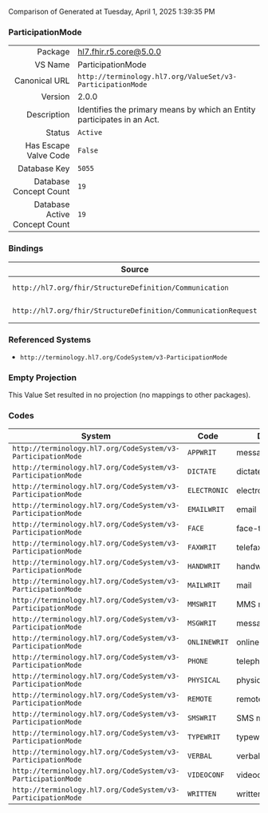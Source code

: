 Comparison of 
Generated at Tuesday, April 1, 2025 1:39:35 PM

### ParticipationMode

|      |     |
| ---: | --- |
| Package | hl7.fhir.r5.core@5.0.0 |
| VS Name | ParticipationMode |
| Canonical URL | `http://terminology.hl7.org/ValueSet/v3-ParticipationMode` |
| Version | 2.0.0 |
| Description | Identifies the primary means by which an Entity participates in an Act. |
| Status | `Active` |
| Has Escape Valve Code | `False` |
| Database Key | `5055` |
| Database Concept Count | `19` |
| Database Active Concept Count | `19` |
### Bindings

| Source | Element | Binding | Strength | Element Short |
| ------ | ------- | ------- | -------- | ------------- |
| `http://hl7.org/fhir/StructureDefinition/Communication` | `Communication.medium` | `http://terminology.hl7.org/ValueSet/v3-ParticipationMode` | `Example` | A channel of communication |
| `http://hl7.org/fhir/StructureDefinition/CommunicationRequest` | `CommunicationRequest.medium` | `http://terminology.hl7.org/ValueSet/v3-ParticipationMode` | `Example` | A channel of communication |

### Referenced Systems

* `http://terminology.hl7.org/CodeSystem/v3-ParticipationMode`
### Empty Projection

This Value Set resulted in no projection (no mappings to other packages).

### Codes

| System | Code | Display |
| ------ | ---- | ------- |
| `http://terminology.hl7.org/CodeSystem/v3-ParticipationMode` | `APPWRIT` | messaging app |
| `http://terminology.hl7.org/CodeSystem/v3-ParticipationMode` | `DICTATE` | dictated |
| `http://terminology.hl7.org/CodeSystem/v3-ParticipationMode` | `ELECTRONIC` | electronic data |
| `http://terminology.hl7.org/CodeSystem/v3-ParticipationMode` | `EMAILWRIT` | email |
| `http://terminology.hl7.org/CodeSystem/v3-ParticipationMode` | `FACE` | face-to-face |
| `http://terminology.hl7.org/CodeSystem/v3-ParticipationMode` | `FAXWRIT` | telefax |
| `http://terminology.hl7.org/CodeSystem/v3-ParticipationMode` | `HANDWRIT` | handwritten |
| `http://terminology.hl7.org/CodeSystem/v3-ParticipationMode` | `MAILWRIT` | mail |
| `http://terminology.hl7.org/CodeSystem/v3-ParticipationMode` | `MMSWRIT` | MMS message |
| `http://terminology.hl7.org/CodeSystem/v3-ParticipationMode` | `MSGWRIT` | messaging |
| `http://terminology.hl7.org/CodeSystem/v3-ParticipationMode` | `ONLINEWRIT` | online written |
| `http://terminology.hl7.org/CodeSystem/v3-ParticipationMode` | `PHONE` | telephone |
| `http://terminology.hl7.org/CodeSystem/v3-ParticipationMode` | `PHYSICAL` | physical presence |
| `http://terminology.hl7.org/CodeSystem/v3-ParticipationMode` | `REMOTE` | remote presence |
| `http://terminology.hl7.org/CodeSystem/v3-ParticipationMode` | `SMSWRIT` | SMS message |
| `http://terminology.hl7.org/CodeSystem/v3-ParticipationMode` | `TYPEWRIT` | typewritten |
| `http://terminology.hl7.org/CodeSystem/v3-ParticipationMode` | `VERBAL` | verbal |
| `http://terminology.hl7.org/CodeSystem/v3-ParticipationMode` | `VIDEOCONF` | videoconferencing |
| `http://terminology.hl7.org/CodeSystem/v3-ParticipationMode` | `WRITTEN` | written |
